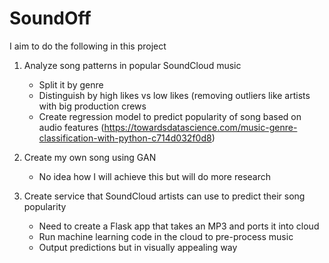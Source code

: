 # SoundOff
I aim to do the following in this project
1. Analyze song patterns in popular SoundCloud music
    * Split it by genre
    * Distinguish by high likes vs low likes (removing outliers like artists with big production crews
    * Create regression model to predict popularity of song based on audio features (https://towardsdatascience.com/music-genre-classification-with-python-c714d032f0d8)

2. Create my own song using GAN
    * No idea how I will achieve this but will do more research

3. Create service that SoundCloud artists can use to predict their song popularity
    * Need to create a Flask app that takes an MP3 and ports it into cloud
    * Run machine learning code in the cloud to pre-process music
    * Output predictions but in visually appealing way 
